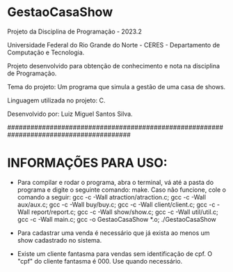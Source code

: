 # GestaoCasaShow
Projeto da Disciplina de Programação - 2023.2 

Universidade Federal do Rio Grande do Norte - CERES - Departamento de Computação e Tecnologia.

Projeto desenvolvido para obtenção de conhecimento e nota na disciplina de Programação.

Tema do projeto: Um programa que simula a gestão de uma casa de shows. 

Linguagem utilizada no projeto: C.

Desenvolvido por: Luiz Miguel Santos Silva.

########################################################################################

# INFORMAÇÕES PARA USO:

- Para compilar e rodar o programa, abra o terminal, vá até a pasta do programa e digite o seguinte comando: make. Caso não funcione, cole o comando a seguir: gcc -c -Wall atraction/atraction.c; gcc -c -Wall aux/aux.c; gcc -c -Wall buy/buy.c; gcc -c -Wall client/client.c; gcc -c -Wall report/report.c; gcc -c -Wall show/show.c; gcc -c -Wall util/util.c; gcc -c -Wall main.c; gcc -o GestaoCasaShow *.o; ./GestaoCasaShow

- Para cadastrar uma venda é necessário que já exista ao menos um show cadastrado no sistema.

- Existe um cliente fantasma para vendas sem identificação de cpf. O "cpf" do cliente fantasma é 000.
Use quando necessário.